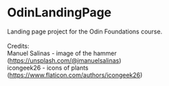 # OdinLandingPage
Landing page project for the Odin Foundations course.  <br>
<br>
Credits:  <br>
Manuel Salinas - image of the hammer (https://unsplash.com/@jmanuelsalinas)  <br>
icongeek26 - icons of plants (https://www.flaticon.com/authors/icongeek26)
 
